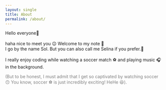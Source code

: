 ```yaml
---
layout: single
title: About
permalink: /about/
---
```


Hello everyone👋
<br><br>
haha nice to meet you 😉
Welcome to my note 📒
<br>
I go by the name Sol. But you can also call me Selina if you prefer.🦋
<br>
<br>
I really enjoy coding while watching a soccer match ⚽️ and playing music 🎧 in the background.
<br>

<span style = "color:grey;">
 (But to be honest, I must admit that I get so captivated by watching soccer 🙃 You know, soccer ⚽️ is just incredibly exciting! HeHe 😆).
</span>
